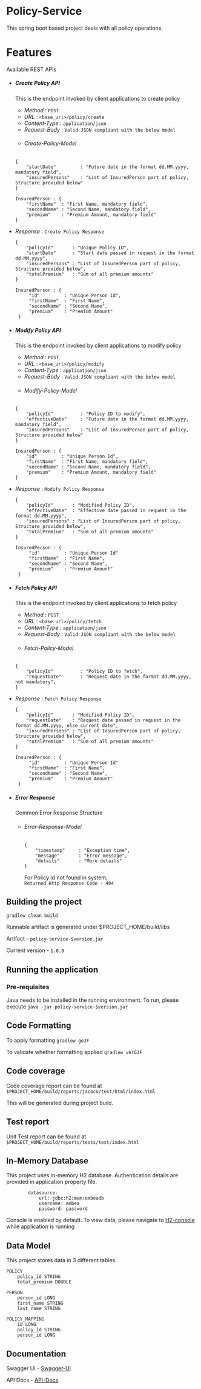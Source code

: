 # Policy-Service
This spring boot based project deals with all policy operations.

# Features
Available REST APIs
- ##### <div id="create_policy_api"/>Create Policy API
  This is the endpoint invoked by client applications to create policy
    - *Method*        : `POST`
    - *URL*           : `<base_url>/policy/create`
    - *Content-Type*  : `application/json`
    - *Request-Body*  : `Valid JSON compliant with the below model`
    - ###### <div id="create_policy_model"/> Create-Policy-Model
     ```
     {
         "startDate"         : "Future date in the format dd.MM.yyyy, mandatory field",
         "insuredPersons"    : "List of InsuredPerson part of policy, Structure provided below"
     }
        
     InsuredPerson : {
         "firstName"  : "First Name, mandatory field",
         "secondName" : "Second Name, mandatory field",
         "premium"    : "Premium Amount, mandatory field"
     }
     ```
- *Response*      : `Create Policy Response`

    ```
    {
        "policyId"       : "Unique Policy ID",
        "startDate"      : "Start date passed in request in the format dd.MM.yyyy",
        "insuredPersons" : "List of InsuredPerson part of policy, Structure provided below",
        "totalPremium"   : "Sum of all premium amounts"
    }
  
    InsuredPerson : {
         "id"         : "Unique Person Id",
         "firstName"  : "First Name",
         "secondName" : "Second Name",
         "premium"    : "Premium Amount"
     }
    ```

- ##### <div id="modify_policy_api"/>Modify Policy API
  This is the endpoint invoked by client applications to modify policy
    - *Method*        : `POST`
    - *URL*           : `<base_url>/policy/modify`
    - *Content-Type*  : `application/json`
    - *Request-Body*  : `Valid JSON compliant with the below model`
    - ###### <div id="modify_policy_model"/> Modify-Policy-Model
     ```
     {
         "policyId"          : "Policy ID to modify",
         "effectiveDate"     : "Future date in the format dd.MM.yyyy, mandatory field",
         "insuredPersons"    : "List of InsuredPerson part of policy, Structure provided below"
     }
        
     InsuredPerson : {
         "id"         : "Unique Person Id",
         "firstName"  : "First Name, mandatory field",
         "secondName" : "Second Name, mandatory field",
         "premium"    : "Premium Amount, mandatory field"
     }
     ```
- *Response*      : `Modify Policy Response`

    ```
    {
        "policyId"       : "Modified Policy ID",
        "effectiveDate"  : "Effective date passed in request in the format dd.MM.yyyy",
        "insuredPersons" : "List of InsuredPerson part of policy, Structure provided below",
        "totalPremium"   : "Sum of all premium amounts"
    }
  
    InsuredPerson : {
         "id"         : "Unique Person Id"
         "firstName"  : "First Name",
         "secondName" : "Second Name",
         "premium"    : "Premium Amount"
     }
    ```

- ##### <div id="fetch_policy_api"/>Fetch Policy API
  This is the endpoint invoked by client applications to fetch policy
    - *Method*        : `POST`
    - *URL*           : `<base_url>/policy/fetch`
    - *Content-Type*  : `application/json`
    - *Request-Body*  : `Valid JSON compliant with the below model`
    - ###### <div id="fetch_policy_model"/> Fetch-Policy-Model
     ```
     {
         "policyId"          : "Policy ID to fetch",
         "requestDate"       : "Request date in the format dd.MM.yyyy, not mandatory",
     }
     ```
- *Response*      : `Fetch Policy Response`

    ```
    {
        "policyId"       : "Modified Policy ID",
        "requestDate"    : "Request date passed in request in the format dd.MM.yyyy, else current date",
        "insuredPersons" : "List of InsuredPerson part of policy, Structure provided below",
        "totalPremium"   : "Sum of all premium amounts"
    }
  
    InsuredPerson : {
         "id"         : "Unique Person Id"
         "firstName"  : "First Name",
         "secondName" : "Second Name",
         "premium"    : "Premium Amount"
     }
    ```

- ##### <div id="error_response"/>Error Response
  Common Error Response Structure
  
  - ###### <div id="error_response_model"/> Error-Response-Model
     ```
     {
         "timestamp"     : "Exception time",
         "message"       : "Error message",
         "details"       : "More details"
     }
     ```
    For Policy Id not found in system,  
  ```Returned Http Response Code - 404```

## Building the project
```gradlew clean build```

Runnable artifact is generated under $PROJECT_HOME/build/libs

Artifact - ```policy-service-$version.jar```

Current version - ```1.0.0```

## Running the application
### Pre-requisites
Java needs to be installed in the running environment.
To run, please execute ```java -jar policy-service-$version.jar```

## Code Formatting
To apply formatting ```gradlew goJF``` 

To validate whether formatting applied ```gradlew verGJF```

## Code coverage
Code coverage report can be found at ```$PROJECT_HOME/build/reports/jacoco/test/html/index.html```

This will be generated during project build.

## Test report
Unit Test report can be found at ```$PROJECT_HOME/build/reports/tests/test/index.html```

## In-Memory Database
This project uses in-memory H2 database. Authentication details are provided in application property file.

```spring:
        datasource:
            url: jdbc:h2:mem:embeadb
            username: embea
            password: password
```

Console is enabled by default. To view data, please navigate to [H2-console](http://localhost:8080/h2-console) while application is running

## Data Model
This project stores data in 3 different tables.
```
POLICY
    policy_id STRING
    total_premium DOUBLE
```
```
PERSON
    person_id LONG
    first_name STRING
    last_name STRING
```
```
POLICY_MAPPING
    id LONG
    policy_id STRING
    person_id LONG
```

## Documentation
Swagger UI - [Swagger-UI](http://localhost:8080/swagger-ui.html)

API Docs - [API-Docs](http://localhost:8080/v3/api-docs/)